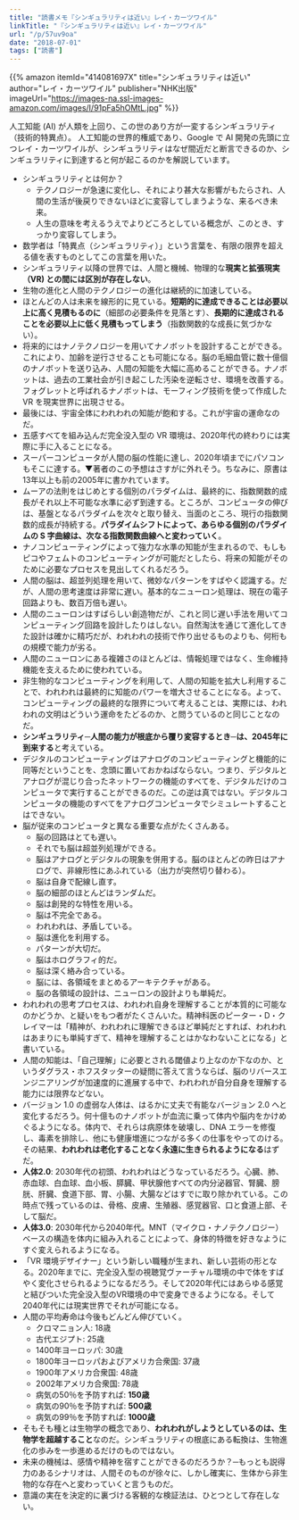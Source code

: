 ```yaml
---
title: "読書メモ『シンギュラリティは近い』レイ・カーツワイル"
linkTitle: "『シンギュラリティは近い』レイ・カーツワイル"
url: "/p/57uv9oa"
date: "2018-07-01"
tags: ["読書"]
---
```


{{% amazon
  itemId="414081697X"
  title="シンギュラリティは近い"
  author="レイ・カーツワイル"
  publisher="NHK出版"
  imageUrl="https://images-na.ssl-images-amazon.com/images/I/91pFa5hOMtL.jpg"
%}}

人工知能 (AI) が人類を上回り、この世のあり方が一変するシンギュラリティ（技術的特異点）。
人工知能の世界的権威であり、Google で AI 開発の先頭に立つレイ・カーツワイルが、シンギュラリティはなぜ間近だと断言できるのか、シンギュラリティに到達すると何が起こるのかを解説しています。


* シンギュラリティとは何か？
    * テクノロジーが急速に変化し、それにより甚大な影響がもたらされ、人間の生活が後戻りできないほどに変容してしまうような、来るべき未来。
    * 人生の意味を考えるうえでよりどころとしている概念が、このとき、すっかり変容してしまう。
* 数学者は「特異点（シンギュラリティ）」という言葉を、有限の限界を超える値を表すものとしてこの言葉を用いた。
* シンギュラリティ以降の世界では、人間と機械、物理的な**現実と拡張現実（VR) との間には区別が存在しない**。
* 生物の進化と人間のテクノロジーの進化は継続的に加速している。
* ほとんどの人は未来を線形的に見ている。**短期的に達成できることは必要以上に高く見積もるのに**（細部の必要条件を見落とす）、**長期的に達成されることを必要以上に低く見積もってしまう**（指数関数的な成長に気づかない）。
* 将来的にはナノテクノロジーを用いてナノボットを設計することができる。これにより、加齢を逆行させることも可能になる。脳の毛細血管に数十億個のナノボットを送り込み、人間の知能を大幅に高めることができる。ナノボットは、過去の工業社会が引き起こした汚染を逆転させ、環境を改善する。フォグレットと呼ばれるナノボットは、モーフィング技術を使って作成した VR を現実世界に出現させる。
* 最後には、宇宙全体にわれわれの知能が飽和する。これが宇宙の運命なのだ。
* 五感すべてを組み込んだ完全没入型の VR 環境は、2020年代の終わりには実際に手に入ることになる。
* スーパーコンピュータが人間の脳の性能に達し、2020年頃までにパソコンもそこに達する。▼著者のこの予想はさすがに外れそう。ちなみに、原書は13年以上も前の2005年に書かれています。
* ムーアの法則をはじめとする個別のパラダイムは、最終的に、指数関数的成長がそれ以上不可能な水準に必ず到達する。ところが、コンピュータの伸びは、基盤となるパラダイムを次々と取り替え、当面のところ、現行の指数関数的成長が持続する。**パラダイムシフトによって、あらゆる個別のパラダイムの S 字曲線は、次なる指数関数曲線へと変わっていく**。
* ナノコンピューティングによって強力な水準の知能が生まれるので、もしもピコやフェムトのコンピューティングが可能だとしたら、将来の知能がそのために必要なプロセスを見出してくれるだろう。
* 人間の脳は、超並列処理を用いて、微妙なパターンをすばやく認識する。だが、人間の思考速度は非常に遅い。基本的なニューロン処理は、現在の電子回路よりも、数百万倍も遅い。
* 人間のニューロンはすばらしい創造物だが、これと同じ遅い手法を用いてコンピューティング回路を設計したりはしない。自然淘汰を通じて進化してきた設計は確かに精巧だが、われわれの技術で作り出せるものよりも、何桁もの規模で能力が劣る。
* 人間のニューロンにある複雑さのほとんどは、情報処理ではなく、生命維持機能を支えるために使われている。
* 非生物的なコンピューティングを利用して、人間の知能を拡大し利用することで、われわれは最終的に知能のパワーを増大させることになる。よって、コンピューティングの最終的な限界について考えることは、実際には、われわれの文明はどういう運命をたどるのか、と問うているのと同じことなのだ。
* **シンギュラリティ─人間の能力が根底から覆り変容するとき─は、2045年に到来する**と考えている。
* デジタルのコンピューティングはアナログのコンピューティングと機能的に同等だということを、念頭に置いておかねばならない。つまり、デジタルとアナログが混じり合ったネットワークの機能のすべてを、デジタルだけのコンピュータで実行することができるのだ。この逆は真ではない。デジタルコンピュータの機能のすべてをアナログコンピュータでシミュレートすることはできない。
* 脳が従来のコンピュータと異なる重要な点がたくさんある。
    * 脳の回路はとても遅い。
    * それでも脳は超並列処理ができる。
    * 脳はアナログとデジタルの現象を併用する。脳のほとんどの昨日はアナログで、非線形性にあふれている（出力が突然切り替わる）。
    * 脳は自身で配線し直す。
    * 脳の細部のほとんどはランダムだ。
    * 脳は創発的な特性を用いる。
    * 脳は不完全である。
    * われわれは、矛盾している。
    * 脳は進化を利用する。
    * パターンが大切だ。
    * 脳はホログラフィ的だ。
    * 脳は深く絡み合っている。
    * 脳には、各領域をまとめるアーキテクチャがある。
    * 脳の各領域の設計は、ニューロンの設計よりも単純だ。
* われわれの思考プロセスは、われわれ自身を理解することが本質的に可能なのかどうか、と疑いをもつ者がたくさんいた。精神科医のピーター・D・クレイマーは「精神が、われわれに理解できるほど単純だとすれば、われわれはあまりにも単純すぎて、精神を理解することはかなわないことになる」と書いている。
* 人間の知能は、「自己理解」に必要とされる閾値より上なのか下なのか、というダグラス・ホフスタッターの疑問に答えて言うならば、脳のリバースエンジニアリングが加速度的に進展する中で、われわれが自分自身を理解する能力には限界などない。
* バージョン 1.0 の虚弱な人体は、はるかに丈夫で有能なバージョン 2.0 へと変化するだろう。何十億ものナノボットが血流に乗って体内や脳内をかけめぐるようになる。体内で、それらは病原体を破壊し、DNA エラーを修復し、毒素を排除し、他にも健康増進につながる多くの仕事をやってのける。その結果、**われわれは老化することなく永遠に生きられるようになる**はずだ。
* <b>人体2.0</b>: 2030年代の初頭、われわれはどうなっているだろう。心臓、肺、赤血球、白血球、血小板、膵臓、甲状腺他すべての内分泌器官、腎臓、膀胱、肝臓、食道下部、胃、小腸、大腸などはすでに取り除かれている。この時点で残っているのは、骨格、皮膚、生殖器、感覚器官、口と食道上部、そして脳だ。
* <b>人体3.0</b>: 2030年代から2040年代。MNT（マイクロ・ナノテクノロジー）ベースの構造を体内に組み入れることによって、身体的特徴を好きなようにすぐ変えられるようになる。
* 「VR 環境デザイナー」という新しい職種が生まれ、新しい芸術の形となる。2020年までに、完全没入型の視聴覚ヴァーチャル環境の中で体をすばやく変化させられるようになるだろう。そして2020年代にはあらゆる感覚と結びついた完全没入型のVR環境の中で変身できるようになる。そして2040年代には現実世界でそれが可能になる。
* 人間の平均寿命は今後もどんどん伸びていく。
    * クロマニョン人: 18歳
    * 古代エジプト: 25歳
    * 1400年ヨーロッパ: 30歳
    * 1800年ヨーロッパおよびアメリカ合衆国: 37歳
    * 1900年アメリカ合衆国: 48歳
    * 2002年アメリカ合衆国: 78歳
    * 病気の50％を予防すれば: <b>150歳</b>
    * 病気の90％を予防すれば: <b>500歳</b>
    * 病気の99％を予防すれば: <b>1000歳</b>
* そもそも種とは生物学の概念であり、**われわれがしようとしているのは、生物学を超越すること**なのだ。シンギュラリティの根底にある転換は、生物進化の歩みを一歩進めるだけのものではない。
* 未来の機械は、感情や精神を宿すことができるのだろうか？─もっとも説得力のあるシナリオは、人間そのものが徐々に、しかし確実に、生体から非生物的な存在へと変わっていくと言うものだ。
* 意識の実在を決定的に裏づける客観的な検証法は、ひとつとして存在しない。

